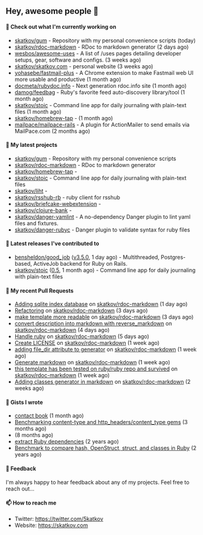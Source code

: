 ## Hey, awesome people 👋

#### 👷 Check out what I'm currently working on
 
- [skatkov/gum](https://github.com/skatkov/gum) - Repository with my personal convenience scripts (today) 
- [skatkov/rdoc-markdown](https://github.com/skatkov/rdoc-markdown) - RDoc to markdown generator (2 days ago) 
- [wesbos/awesome-uses](https://github.com/wesbos/awesome-uses) - A list of /uses pages detailing developer setups, gear, software and configs. (3 weeks ago) 
- [skatkov/skatkov.com](https://github.com/skatkov/skatkov.com) - personal website (3 weeks ago) 
- [yohasebe/fastmail-plus](https://github.com/yohasebe/fastmail-plus) - A Chrome extension to make Fastmail web UI more usable and productive (1 month ago) 
- [docmeta/rubydoc.info](https://github.com/docmeta/rubydoc.info) - Next generation rdoc.info site (1 month ago) 
- [damog/feedbag](https://github.com/damog/feedbag) - Ruby&#39;s favorite feed auto-discovery library/tool (1 month ago) 
- [skatkov/stoic](https://github.com/skatkov/stoic) - Command line app for daily journaling with plain-text files (1 month ago) 
- [skatkov/homebrew-tap](https://github.com/skatkov/homebrew-tap) -  (1 month ago) 
- [mailpace/mailpace-rails](https://github.com/mailpace/mailpace-rails) - A plugin for ActionMailer to send emails via MailPace.com (2 months ago)

#### 🌱 My latest projects
 
- [skatkov/gum](https://github.com/skatkov/gum) - Repository with my personal convenience scripts 
- [skatkov/rdoc-markdown](https://github.com/skatkov/rdoc-markdown) - RDoc to markdown generator 
- [skatkov/homebrew-tap](https://github.com/skatkov/homebrew-tap) -  
- [skatkov/stoic](https://github.com/skatkov/stoic) - Command line app for daily journaling with plain-text files 
- [skatkov/liht](https://github.com/skatkov/liht) -  
- [skatkov/rsshub-rb](https://github.com/skatkov/rsshub-rb) - ruby client for rsshub 
- [skatkov/briefcake-webextension](https://github.com/skatkov/briefcake-webextension) -  
- [skatkov/clojure-bank](https://github.com/skatkov/clojure-bank) -  
- [skatkov/danger-yamlint](https://github.com/skatkov/danger-yamlint) - A no-dependency Danger plugin to lint yaml files and fixtures. 
- [skatkov/danger-rubyc](https://github.com/skatkov/danger-rubyc) - Danger plugin to validate syntax for ruby files

#### 🔭 Latest releases I've contributed to
 
- [bensheldon/good_job](https://github.com/bensheldon/good_job) ([v3.5.0](https://github.com/bensheldon/good_job/releases/tag/v3.5.0), 1 day ago) - Multithreaded, Postgres-based, ActiveJob backend for Ruby on Rails. 
- [skatkov/stoic](https://github.com/skatkov/stoic) ([0.5](https://github.com/skatkov/stoic/releases/tag/0.5), 1 month ago) - Command line app for daily journaling with plain-text files

#### 🔨 My recent Pull Requests
 
- [Adding sqlite index database](https://github.com/skatkov/rdoc-markdown/pull/16) on [skatkov/rdoc-markdown](https://github.com/skatkov/rdoc-markdown) (1 day ago) 
- [Refactoring](https://github.com/skatkov/rdoc-markdown/pull/13) on [skatkov/rdoc-markdown](https://github.com/skatkov/rdoc-markdown) (3 days ago) 
- [make template more readable](https://github.com/skatkov/rdoc-markdown/pull/10) on [skatkov/rdoc-markdown](https://github.com/skatkov/rdoc-markdown) (3 days ago) 
- [convert description into markdown with reverse_markdown](https://github.com/skatkov/rdoc-markdown/pull/7) on [skatkov/rdoc-markdown](https://github.com/skatkov/rdoc-markdown) (4 days ago) 
- [Handle ruby](https://github.com/skatkov/rdoc-markdown/pull/6) on [skatkov/rdoc-markdown](https://github.com/skatkov/rdoc-markdown) (5 days ago) 
- [Create LICENSE](https://github.com/skatkov/rdoc-markdown/pull/5) on [skatkov/rdoc-markdown](https://github.com/skatkov/rdoc-markdown) (1 week ago) 
- [adding file_dir attribute to generator](https://github.com/skatkov/rdoc-markdown/pull/4) on [skatkov/rdoc-markdown](https://github.com/skatkov/rdoc-markdown) (1 week ago) 
- [Generate markdown](https://github.com/skatkov/rdoc-markdown/pull/3) on [skatkov/rdoc-markdown](https://github.com/skatkov/rdoc-markdown) (1 week ago) 
- [this template has been tested on ruby/ruby repo and survived](https://github.com/skatkov/rdoc-markdown/pull/2) on [skatkov/rdoc-markdown](https://github.com/skatkov/rdoc-markdown) (1 week ago) 
- [Adding classes generator in markdown](https://github.com/skatkov/rdoc-markdown/pull/1) on [skatkov/rdoc-markdown](https://github.com/skatkov/rdoc-markdown) (2 weeks ago)

#### 📓 Gists I wrote
 
- [contact book](https://gist.github.com/18f317a0affb0fa7ee0e74511c340422) (1 month ago) 
- [Benchmarking content-type and http_headers/content_type gems](https://gist.github.com/eb18ae1f9f75e822812b64a0ae44915d) (3 months ago) 
- [](https://gist.github.com/601258666185b0e7af6339ac2c19f642) (8 months ago) 
- [extract Ruby dependencies](https://gist.github.com/e32f3f491665d2d4d570f9576abd1f0e) (2 years ago) 
- [Benchmark to compare hash, OpenStruct, struct, and classes in Ruby](https://gist.github.com/c32ffff81dc22e2e955533e4591b335c) (2 years ago)

#### 💬 Feedback
I'm always happy to hear feedback about any of my projects. Feel free to reach out...

#### 📫 How to reach me

- Twitter: https://twitter.com/5katkov 
- Website: https://skatkov.com

